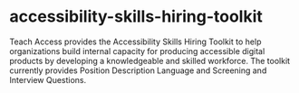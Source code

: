 # accessibility-skills-hiring-toolkit
Teach Access provides the Accessibility Skills Hiring Toolkit to help organizations build internal capacity for producing accessible digital products by developing a knowledgeable and skilled workforce. The toolkit currently provides Position Description Language and Screening and Interview Questions. 

